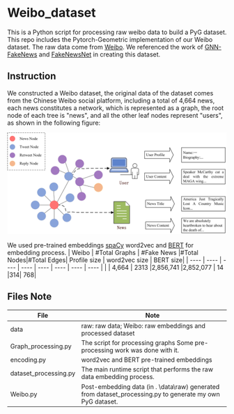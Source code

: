 # Weibo_dataset
This is a Python script for processing raw weibo data to build a PyG dataset. This repo includes the Pytorch-Geometric implementation of our Weibo dataset.
The raw data come from [Weibo](https://www.dropbox.com/s/46r50ctrfa0ur1o/rumdect.zip?dl=0).
We referenced the work of [GNN-FakeNews](https://github.com/safe-graph/GNN-FakeNews) and [FakeNewsNet](https://github.com/KaiDMML/FakeNewsNet) in creating this dataset.
## Instruction
We constructed a Weibo dataset, the original data of the dataset comes from the Chinese Weibo social platform, including a total of 4,664 news, each news constitutes a network, which is represented as a graph, the root node of each tree is "news", and all the other leaf nodes represent "users", as shown in the following figure:

![Graph Representation](https://github.com/Chandler-Q/Weibo_dataset/blob/main/graph.jpg)

We used pre-trained embeddings [spaCy](https://spacy.io/models/zh#zh_core_web_lg) word2vec and [BERT](https://github.com/jina-ai/clip-as-service) for embedding process.
|  Weibo   | #Total Graphs  | #Fake News  |#Total Nodes|#Total Edges| Profile size  | word2vec size  | BERT size|
|  ----    | ----           | ----        |      ----  | ----       | ----  | ----  | ----  |
|          |  4,664         | 2313        |2,856,741   |2,852,077    | 14   |314| 768|



## Files Note
|  File   | Note  |
|  ----  | ----  |
| data  | raw: raw data; Weibo: raw embeddings and processed dataset|
|  Graph_processing.py | The script for processing graphs Some pre-processing work was done with it.|
|  encoding.py | word2vec and BERT pre-trained embeddings |
|  dataset_processing.py | The main runtime script that performs the raw data embedding process. |
|  Weibo.py | Post-embedding data (in . \data\raw) generated from dataset_processing.py  to generate my own PyG dataset. |

